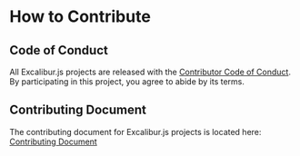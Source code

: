 # How to Contribute

## Code of Conduct

All Excalibur.js projects are released with the [Contributor Code of Conduct](https://excaliburjs.com/code-of-conduct). By participating in this project, you agree to abide by its terms.

## Contributing Document

The contributing document for Excalibur.js projects is located here: [Contributing Document](https://excaliburjs.com/contributing)
